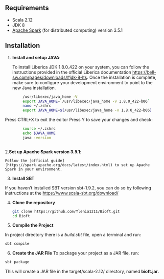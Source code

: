 ## Requirements
- Scala 2.12 
- JDK 8
- [Apache Spark](https://spark.apache.org/) (for distributed computing) version 3.5.1


## Installation

1. **Install and setup JAVA**:

    To install Liberica JDK 1.8.0_422 on your system, you can follow the instructions provided in the official Liberica documentation https://bell-sw.com/pages/downloads/#jdk-8-lts. Once the installation is complete, make sure to configure your development environment to point to the new Java installation.

```bash
        /usr/libexec/java_home -V
        export JAVA_HOME=`/usr/libexec/java_home -v 1.8.0_422-b06`
        nano ~/.zshrc
        export JAVA_HOME=$(/usr/libexec/java_home -v 1.8.0_422-b06)
```
Press CTRL+X to exit the editor Press Y to save your changes and check:
        
```bash        
        source ~/.zshrc
        echo $JAVA_HOME
        java -version
 
```
2.**Set up Apache Spark version 3.5.1**:

    Follow the [official guide](https://spark.apache.org/docs/latest/index.html) to set up Apache Spark in your environment.

3. **Install SBT**
   
If you haven’t installed SBT version sbt-1.9.2, you can do so by following instructions at the https://www.scala-sbt.org/download/

4. **Clone the repository**

    ```bash
    git clone https://github.com/Ylenia1211/Bioft.git
    cd Bioft
    ```

5. **Compile the Project**
   
In project directory there is a *build.sbt* file, open a terminal and run:

```bash
sbt compile
```

6. **Create the JAR File**
To package your project as a JAR file, run:

```bash
sbt package
```

This will create a JAR file in the target/scala-2.12/ directory, named **bioft.jar**.



